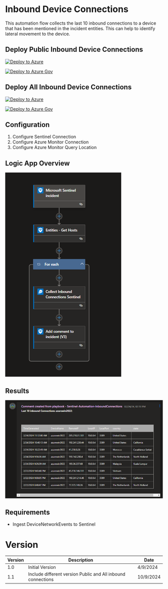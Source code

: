 # Inbound Device Connections
This automation flow collects the last 10 inbound connections to a device that has been mentioned in the incident entities. This can help to identify lateral movement to the device.

## Deploy Public Inbound Device Connections
[![Deploy to Azure](https://aka.ms/deploytoazurebutton)](https://portal.azure.com/#create/Microsoft.Template/uri/https%3A%2F%2Fraw.githubusercontent.com%2FBert-JanP%2FSentinel-Automation%2Fmain%2FInbound%2520Device%2520Connections%2Fazuredeploy.json)

[![Deploy to Azure Gov](https://aka.ms/deploytoazuregovbutton)](https://portal.azure.com/#create/Microsoft.Template/uri/https%3A%2F%2Fraw.githubusercontent.com%2FBert-JanP%2FSentinel-Automation%2Fmain%2FInbound%2520Device%2520Connections%2Fazuredeploy.json)

## Deploy All Inbound Device Connections
[![Deploy to Azure](https://aka.ms/deploytoazurebutton)](https://portal.azure.com/#create/Microsoft.Template/uri/https%3A%2F%2Fraw.githubusercontent.com%2FBert-JanP%2FSentinel-Automation%2Fmain%2FInbound%2520Device%2520Connections%2Fall_azuredeploy.json)

[![Deploy to Azure Gov](https://aka.ms/deploytoazuregovbutton)](https://portal.azure.com/#create/Microsoft.Template/uri/https%3A%2F%2Fraw.githubusercontent.com%2FBert-JanP%2FSentinel-Automation%2Fmain%2FInbound%2520Device%2520Connections%2Fall_azuredeploy.json)

## Configuration
1. Configure Sentinel Connection
2. Configure Azure Monitor Connection
3. Configure Azure Monitor Query Location

## Logic App Overview
![Alt text](./Images/LogicAppOverview.png "Inbound Device Connections Overview")

## Results
![Alt text](./Images/Results.png "Inbound Device Connections Results")

## Requirements
- Ingest DeviceNetworkEvents to Sentinel

# Version
| Version | Description | Date |
| ------- | ---------- | ----- |
| 1.0 | Initial Version | 4/9/2024 |
| 1.1 | Include different version Public and All inbound connections | 10/9/2024 |